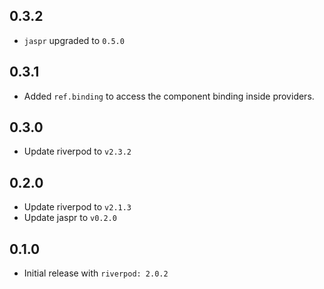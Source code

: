 ## 0.3.2

- `jaspr` upgraded to `0.5.0`

## 0.3.1

- Added `ref.binding` to access the component binding inside providers.

## 0.3.0

- Update riverpod to `v2.3.2`

## 0.2.0

- Update riverpod to `v2.1.3`
- Update jaspr to `v0.2.0`

## 0.1.0

- Initial release with `riverpod: 2.0.2`

